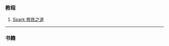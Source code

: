 
### 教程

1. [Spark 修炼之道](https://blog.csdn.net/lovehuangjiaju/column/info/sparkindepth)


---
### 书籍






